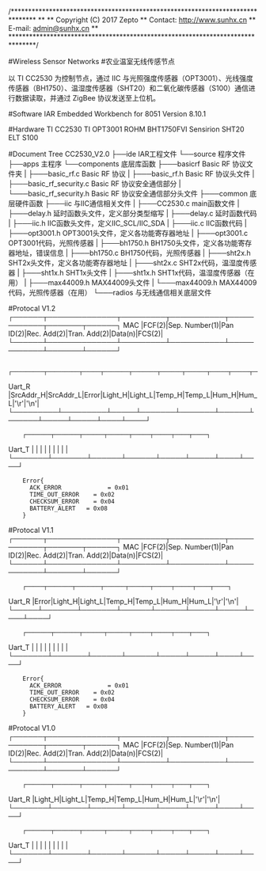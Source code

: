 /*******************************************************************************
**
** Copyright (C) 2017 Zepto
** Contact: http://www.sunhx.cn
** E-mail: admin@sunhx.cn
**
*******************************************************************************/

#Wireless Sensor Networks
#农业温室无线传感节点

以 TI CC2530 为控制节点，通过 IIC 与光照强度传感器（OPT3001）、光线强度传感器（BH1750）、温湿度传感器（SHT20）和二氧化碳传感器（S100）通信进行数据读取，并通过 ZigBee 协议发送至上位机。


#Software
  IAR Embedded Workbench for 8051 Version 8.10.1

#Hardware
  TI CC2530
  TI OPT3001
  ROHM BHT1750FVI
  Sensirion SHT20
  ELT S100

#Document Tree
CC2530_V2.0
├──ide                      IAR工程文件
└──source                   程序文件
    ├──apps                 主程序
    └──components           底层库函数
        ├───basicrf         Basic RF 协议文件夹
        |     ├───basic_rf.c            Basic RF 协议
        |     ├───basic_rf.h            Basic RF 协议头文件
        |     ├───basic_rf_security.c   Basic RF 协议安全通信部分
        |     └───basic_rf_security.h   Basic RF 协议安全通信部分头文件
        ├───common          底层硬件函数
        ├───iic             与IIC通信相关文件
        |     ├───CC2530.c        main函数文件
        |     ├───delay.h         延时函数头文件，定义部分类型缩写
        |     ├───delay.c         延时函数代码
        |     ├───iic.h           IIC函数头文件，定义IIC_SCL/IIC_SDA
        |     ├───iic.c           IIC函数代码
        |     ├───opt3001.h       OPT3001头文件，定义各功能寄存器地址
        |     ├───opt3001.c       OPT3001代码，光照传感器
        |     ├───bh1750.h        BH1750头文件，定义各功能寄存器地址，错误信息
        |     ├───bh1750.c        BH1750代码，光照传感器
        |     ├───sht2x.h         SHT2x头文件，定义各功能寄存器地址
        |     ├───sht2x.c         SHT2x代码，温湿度传感器
        |     ├───sht1x.h         SHT1x头文件
        |     ├───sht1x.h         SHT1x代码，温湿度传感器（在用）
        |     ├───max44009.h      MAX44009头文件
        |     └───max44009.h      MAX44009代码，光照传感器（在用）
        └───radios          与无线通信相关底层文件


#Protocal V1.2
        ┌──────┬──────────────┬─────────┬───────────┬────────────┬───────┬──────┐
MAC     |FCF(2)|Sep. Number(1)|Pan ID(2)|Rec. Add(2)|Tran. Add(2)|Data(n)|FCS(2)|
        └──────┴──────────────┴─────────┴───────────┴────────────┴───────┴──────┘

        ┌─────────┬─────────┬─────┬───────┬───────┬──────┬──────┬─────┬─────┬────┬────┐
Uart_R  |SrcAddr_H|SrcAddr_L|Error|Light_H|Light_L|Temp_H|Temp_L|Hum_H|Hum_L|'\r'|'\n'|
        └─────────┴─────────┴─────┴───────┴───────┴──────┴──────┴─────┴─────┴────┴────┘

        ┌───────┬───────┬──────┬──────┬─────┬─────┬────┬────┐
Uart_T  |       |       |      |      |     |     |    |    |
        └───────┴───────┴──────┴──────┴─────┴─────┴────┴────┘

        Error{
          ACK_ERROR 			= 0x01
          TIME_OUT_ERROR 	= 0x02
          CHECKSUM_ERROR 	= 0x04
          BATTERY_ALERT   = 0x08  
        }


#Protocal V1.1
        ┌──────┬──────────────┬─────────┬───────────┬────────────┬───────┬──────┐
MAC     |FCF(2)|Sep. Number(1)|Pan ID(2)|Rec. Add(2)|Tran. Add(2)|Data(n)|FCS(2)|
        └──────┴──────────────┴─────────┴───────────┴────────────┴───────┴──────┘

        ┌─────┬───────┬───────┬──────┬──────┬─────┬─────┬────┬────┐
Uart_R  |Error|Light_H|Light_L|Temp_H|Temp_L|Hum_H|Hum_L|'\r'|'\n'|
        └─────┴───────┴───────┴──────┴──────┴─────┴─────┴────┴────┘

        ┌───────┬───────┬──────┬──────┬─────┬─────┬────┬────┐
Uart_T  |       |       |      |      |     |     |    |    |
        └───────┴───────┴──────┴──────┴─────┴─────┴────┴────┘

        Error{
          ACK_ERROR 			= 0x01
          TIME_OUT_ERROR 	= 0x02
          CHECKSUM_ERROR 	= 0x04
          BATTERY_ALERT   = 0x08  
        }



#Protocal V1.0
        ┌──────┬──────────────┬─────────┬───────────┬────────────┬───────┬──────┐
MAC     |FCF(2)|Sep. Number(1)|Pan ID(2)|Rec. Add(2)|Tran. Add(2)|Data(n)|FCS(2)|
        └──────┴──────────────┴─────────┴───────────┴────────────┴───────┴──────┘

        ┌───────┬───────┬──────┬──────┬─────┬─────┬────┬────┐
Uart_R  |Light_H|Light_L|Temp_H|Temp_L|Hum_H|Hum_L|'\r'|'\n'|
        └───────┴───────┴──────┴──────┴─────┴─────┴────┴────┘

        ┌───────┬───────┬──────┬──────┬─────┬─────┬────┬────┐
Uart_T  |       |       |      |      |     |     |    |    |
        └───────┴───────┴──────┴──────┴─────┴─────┴────┴────┘
